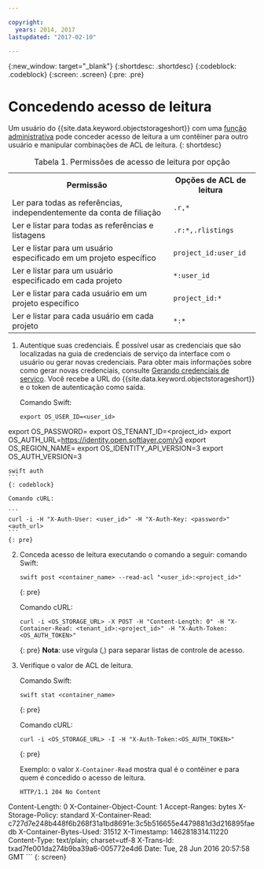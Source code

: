 ```yaml
---

copyright:
  years: 2014, 2017
lastupdated: "2017-02-10"

---
```

{:new_window: target="_blank"}
{:shortdesc: .shortdesc}
{:codeblock: .codeblock}
{:screen: .screen}
{:pre: .pre}


# Concedendo acesso de leitura

Um usuário do {{site.data.keyword.objectstorageshort}} com uma [função administrativa](/docs/services/ObjectStorage/os_access_types.html) pode conceder acesso de leitura a um contêiner para outro usuário e manipular combinações de ACL de leitura.
{: shortdesc}

<table>
<caption> Tabela 1. Permissões de acesso de leitura por opção </caption>
  <tr>
    <th> Permissão </th>
    <th> Opções de ACL de leitura </th>
  </tr>
  <tr>
    <td> Ler para todas as referências, independentemente da conta de filiação </td>
    <td> <code> .r,&#42;  </code> </td>
  </tr>
  <tr>
    <td> Ler e listar para todas as referências e listagens </td>
    <td> <code> .r:&#42;,.rlistings </code> </td>
  </tr>
  <tr>
    <td> Ler e listar para um usuário especificado em um projeto específico </td>
    <td> <code> project_id:user_id </code> </td>
  </tr>
  <tr>
    <td> Ler e listar para um usuário especificado em cada projeto </td>
    <td> <code> &#42;:user_id </code> </td>
  </tr>
  <tr>
    <td> Ler e listar para cada usuário em um projeto específico </td>
    <td> <code> project_id:&#42; </code> </td>
  </tr>
  <tr>
    <td> Ler e listar para cada usuário em cada projeto  </td>
    <td> <code> &#42;:&#42; </code> </td>
  </tr>
</table>


1. Autentique suas credenciais. É possível usar as credenciais que são localizadas
na guia de credenciais de serviço da interface com o usuário ou gerar novas credenciais. Para obter mais informações sobre como gerar novas credenciais, consulte [Gerando credenciais de serviço](/docs/services/ObjectStorage/os_credentials.html). Você recebe a URL do
{{site.data.keyword.objectstorageshort}} e o token de autenticação como saída.

    Comando Swift:

    ```
    export OS_USER_ID=<user_id>
  export OS_PASSWORD=<password>
  export OS_TENANT_ID=<project_id>
  export OS_AUTH_URL=https://identity.open.softlayer.com/v3
  export OS_REGION_NAME=<region>
  export OS_IDENTITY_API_VERSION=3
  export OS_AUTH_VERSION=3

    swift auth
    ```
    {: codeblock}

    Comando cURL:

    ```
    curl -i -H "X-Auth-User: <user_id>" -H "X-Auth-Key: <password>" <auth_url>
    ```
    {: pre}

2. Conceda acesso de leitura executando o comando a seguir:
    comando Swift:

    ```
    swift post <container_name> --read-acl "<user_id>:<project_id>"
    ```
    {: pre}

    Comando cURL:

    ```
    curl -i <OS_STORAGE_URL> -X POST -H "Content-Length: 0" -H "X-Container-Read: <tenant_id>:<project_id>" -H "X-Auth-Token: <OS_AUTH_TOKEN>"
    ```
    {: pre}
    **Nota**: use vírgula (,) para separar listas de controle de acesso.

3. Verifique o valor de ACL de leitura.

    Comando Swift:

    ```
    swift stat <container_name>
    ```
    {: pre}

    Comando cURL:

    ```
    curl -i <OS_STORAGE_URL> -I -H "X-Auth-Token:<OS_AUTH_TOKEN>"
    ```
    {: pre}

    Exemplo: o valor `X-Container-Read` mostra qual é o contêiner e para quem é concedido o acesso de leitura.

    ```
    HTTP/1.1 204 No Content
  Content-Length: 0
  X-Container-Object-Count: 1
  Accept-Ranges: bytes
  X-Storage-Policy: standard
  X-Container-Read: c727d7e248b448f6b268f31a1bd8691e:3c5b516655e4479881d3d216895faedb
  X-Container-Bytes-Used: 31512
  X-Timestamp: 1462818314.11220
  Content-Type: text/plain; charset=utf-8
  X-Trans-Id: txad7fe001da274b9ba39a6-005772e4d6
  Date: Tue, 28 Jun 2016 20:57:58 GMT
    ```
    {: screen}
